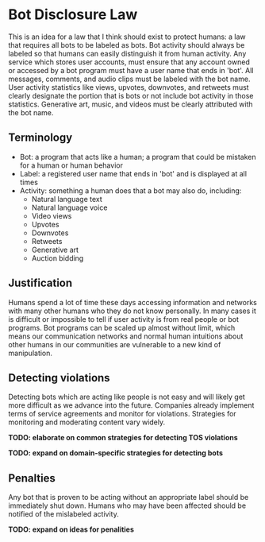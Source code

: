 # Bot Disclosure Law

This is an idea for a law that I think should exist to protect humans: a law that requires all bots to be labeled as bots. Bot activity should always be labeled so that humans can easily distinguish it from human activity. Any service which stores user accounts, must ensure that any account owned or accessed by a bot program must have a user name that ends in 'bot'. All messages, comments, and audio clips must be labeled with the bot name. User activity statistics like views, upvotes, downvotes, and retweets must clearly designate the portion that is bots or not include bot activity in those statistics. Generative art, music, and videos must be clearly attributed with the bot name.

## Terminology

- Bot: a program that acts like a human; a program that could be mistaken for a human or human behavior  
- Label: a registered user name that ends in 'bot' and is displayed at all times  
- Activity: something a human does that a bot may also do, including:
  - Natural language text
  - Natural language voice
  - Video views
  - Upvotes
  - Downvotes
  - Retweets
  - Generative art
  - Auction bidding

## Justification

Humans spend a lot of time these days accessing information and networks with many other humans who they do not know personally. In many cases it is difficult or impossible to tell if user activity is from real people or bot programs. Bot programs can be scaled up almost without limit, which means our communication networks and normal human intuitions about other humans in our communities are vulnerable to a new kind of manipulation.

## Detecting violations

Detecting bots which are acting like people is not easy and will likely get more difficult as we advance into the future. Companies already implement terms of service agreements and monitor for violations. Strategies for monitoring and moderating content vary widely.

**TODO: elaborate on common strategies for detecting TOS violations**

**TODO: expand on domain-specific strategies for detecting bots**

## Penalties

Any bot that is proven to be acting without an appropriate label should be immediately shut down. Humans who may have been affected should be notified of the mislabeled activity.

**TODO: expand on ideas for penalities**
